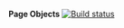 **Page Objects** [![Build status](https://ci.appveyor.com/api/projects/status/90a8bs8jqlf8k11r?svg=true)](https://ci.appveyor.com/project/Flayka/pageobjects)
